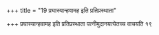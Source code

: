 +++
title = "19 प्रघास्यान्हवामह इति प्रतिप्रस्थाता"

+++
प्रघास्यान्हवामह इति प्रतिप्रस्थाता पत्नीमुदानयत्येतच्च वाचयति १९